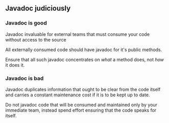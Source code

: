 ## Javadoc judiciously

### Javadoc is good

Javadoc invaluable for external teams that must consume your code without access to the source

All externally consumed code should have javadoc for it's public methods. 

Ensure that all such javadoc concentrates on *what* a method does, not *how* it does it.

### Javadoc is bad

Javadoc duplicates information that ought to be clear from the code itself and carries a constant maintenance cost if it is to be kept up to date.

Do not javadoc code that will be consumed and maintained only by your immediate team, instead spend effort ensuring that the code speaks for itself.
